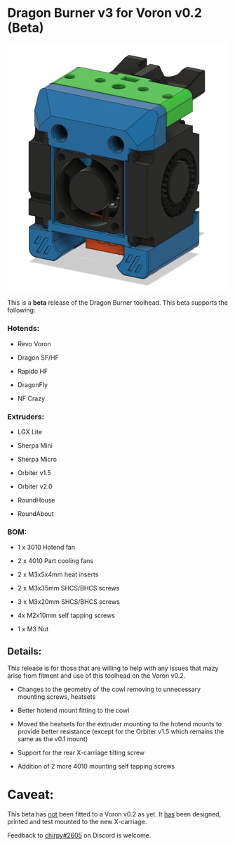 # Dragon Burner v3 for Voron v0.2 (Beta)

![Dragon Burner](images/dragonburner.png)

This is a **beta** release of the Dragon Burner toolhead. This beta supports the following:

### Hotends:

- Revo Voron

- Dragon SF/HF

- Rapido HF

- DragonFly

- NF Crazy

### Extruders:

- LGX Lite

- Sherpa Mini

- Sherpa Micro

- Orbiter v1.5

- Orbiter v2.0

- RoundHouse

- RoundAbout

### BOM:

- 1 x 3010 Hotend fan

- 2 x 4010 Part cooling fans

- 2 x M3x5x4mm heat inserts

- 2 x M3x35mm SHCS/BHCS screws

- 3 x M3x20mm SHCS/BHCS screws

- 4x M2x10mm self tapping screws

- 1 x M3 Nut

## Details:

This release is for those that are willing to help with any issues that mazy arise from fitment and use of this toolhead on the Voron v0.2.

- Changes to the geometry of the cowl removing to unnecessary mounting screws, heatsets 

- Better hotend mount fitting to the cowl

- Moved the heatsets for the extruder mounting to the hotend mounts to provide better resistance (except for the Orbiter v1.5 which remains the same as the v0.1 mount)

- Support for the rear X-carriage tilting screw

- Addition of 2 more 4010 mounting self tapping screws

# Caveat:

This beta has <u>not</u> been fitted to a Voron v0.2 as yet. It <u>has</u> been designed, printed and test mounted to the new X-carriage.

Feedback to [chirpy#2605](https://discordapp.com/users/chirpy#2605) on Discord is welcome.
